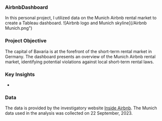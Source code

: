 ### AirbnbDashboard
In this personal project, I utilized data on the Munich Airbnb rental market to create a Tableau dashboard.
![Airbnb logo and Munich skyline](/Airbnb Munich.png")
### Project Objective
The capital of Bavaria is at the forefront of the short-term rental market in Germany. The dashboard presents an overview of the Munich Airbnb rental market, identifying potential violations against local short-term rental laws.
### Key Insights
- 
### Data
The data is provided by the investigatory website [Inside Airbnb](http://insideairbnb.com). The Munich data used in the analysis was collected on 22 September, 2023.
